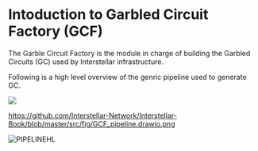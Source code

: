 # Intoduction to Garbled Circuit Factory (GCF)

The Garble Circuit Factory is the module in charge of building the Garbled Circuits (GC) used by Interstellar infrastructure.

Following is a high level overview of the genric pipeline used to generate GC.

<img src="fig/GCFpipeline.png">


https://github.com/Interstellar-Network/Interstellar-Book/blob/master/src/fig/GCF_pipeline.drawio.png

![PIPELINEHL](./fig/GCF_pipelineHL.svg)



